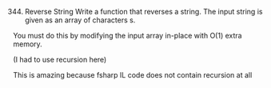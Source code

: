 ﻿344. Reverse String
Write a function that reverses a string. The input string is given as an array of characters s.

You must do this by modifying the input array in-place with O(1) extra memory.

(I had to use recursion here)

This is amazing because fsharp IL code does not contain recursion at all